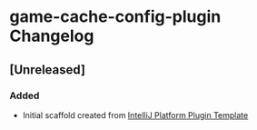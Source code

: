 <!-- Keep a Changelog guide -> https://keepachangelog.com -->

# game-cache-config-plugin Changelog

## [Unreleased]
### Added
- Initial scaffold created from [IntelliJ Platform Plugin Template](https://github.com/JetBrains/intellij-platform-plugin-template)
